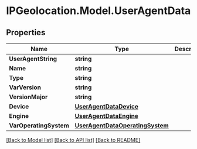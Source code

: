 # IPGeolocation.Model.UserAgentData

## Properties

Name | Type | Description | Notes
------------ | ------------- | ------------- | -------------
**UserAgentString** | **string** |  | [optional] 
**Name** | **string** |  | [optional] 
**Type** | **string** |  | [optional] 
**VarVersion** | **string** |  | [optional] 
**VersionMajor** | **string** |  | [optional] 
**Device** | [**UserAgentDataDevice**](UserAgentDataDevice.md) |  | [optional] 
**Engine** | [**UserAgentDataEngine**](UserAgentDataEngine.md) |  | [optional] 
**VarOperatingSystem** | [**UserAgentDataOperatingSystem**](UserAgentDataOperatingSystem.md) |  | [optional] 

[[Back to Model list]](../../README.md#documentation-for-models) [[Back to API list]](../../README.md#documentation-for-api-endpoints) [[Back to README]](../../README.md)

